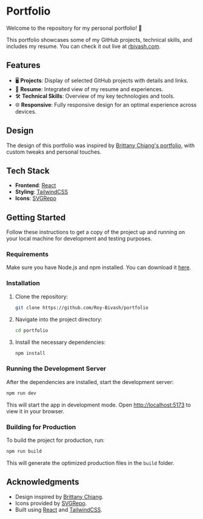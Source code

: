 # Portfolio

Welcome to the repository for my personal portfolio! 🎨

This portfolio showcases some of my GitHub projects, technical skills, and includes my resume. You can check it out live at [rbivash.com](http://www.rbivash.com).

## Features

- 🖥️ **Projects**: Display of selected GitHub projects with details and links.
- 📄 **Resume**: Integrated view of my resume and experiences.
- 🛠️ **Technical Skills**: Overview of my key technologies and tools.
- 🌐 **Responsive**: Fully responsive design for an optimal experience across devices.

## Design

The design of this portfolio was inspired by [Brittany Chiang's portfolio](https://brittanychiang.com/), with custom tweaks and personal touches.

## Tech Stack

- **Frontend**: [React](https://reactjs.org/)
- **Styling**: [TailwindCSS](https://tailwindcss.com/)
- **Icons**: [SVGRepo](https://www.svgrepo.com/)

## Getting Started

Follow these instructions to get a copy of the project up and running on your local machine for development and testing purposes.

### Requirements

Make sure you have Node.js and npm installed. You can download it [here](https://nodejs.org/).

### Installation

1. Clone the repository:
   ```bash
   git clone https://github.com/Roy-Bivash/portfolio
   ```
2. Navigate into the project directory:
   ```bash
   cd portfolio
   ```
3. Install the necessary dependencies:
   ```bash
   npm install
   ```

### Running the Development Server

After the dependencies are installed, start the development server:

```bash
npm run dev
```

This will start the app in development mode. Open [http://localhost:5173](http://localhost:5173) to view it in your browser.

### Building for Production

To build the project for production, run:

```bash
npm run build
```

This will generate the optimized production files in the `build` folder.

## Acknowledgments

- Design inspired by [Brittany Chiang](https://brittanychiang.com/).
- Icons provided by [SVGRepo](https://www.svgrepo.com/).
- Built using [React](https://reactjs.org/) and [TailwindCSS](https://tailwindcss.com/).
